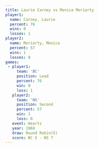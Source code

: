 ```yaml
---
title: Laurie Carney vs Monica Moriarty
player1:                
  name: Carney, Laurie  
  percent: 76           
  wins: 0               
  losses: 1             
player2:                
  name: Moriarty, Monica
  percent: 57           
  wins: 1               
  losses: 0             
games:
 - player1:        
     team: 'BC'    
     position: Lead
     percent: 76   
     win: 0        
     loss: 1       
   player2:          
     team: 'NS'      
     position: Second
     percent: 57     
     win: 1          
     loss: 0         
   event: Hearts       
   year: 1984          
   draw: Round Robin(5)
   score: BC 5 - NS 7  
---
```


